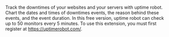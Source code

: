 Track the downtimes of your websites and your servers with uptime robot. Chart the dates and times of downtimes events, the reason behind these events, and the event duration. In this free version, uptime robot can check up to 50 monitors every 5 minutes. To use this extension, you must first register at https://uptimerobot.com/.

